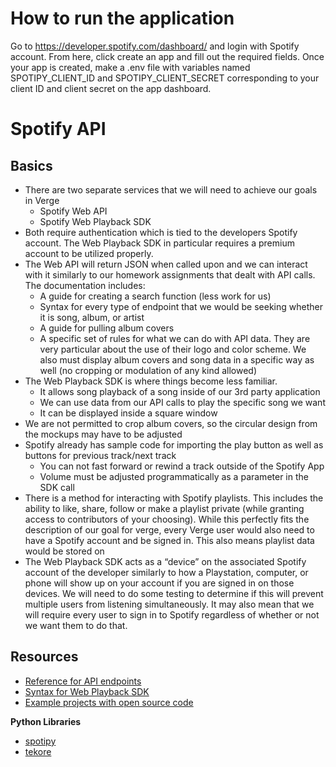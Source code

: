 # How to run the application
Go to https://developer.spotify.com/dashboard/ and login with Spotify account. From here, click create an app and fill out the required fields. Once your app is created, make a .env file with variables named SPOTIPY_CLIENT_ID and SPOTIPY_CLIENT_SECRET corresponding to your client ID and client secret on the app dashboard.
# Spotify API
## Basics
+ There are two separate services that we will need to achieve our goals in Verge
	+ Spotify Web API
	+ Spotify Web Playback SDK
+ Both require authentication which is tied to the developers Spotify account. The Web Playback SDK in particular requires a premium account to be utilized properly.
+ The Web API will return JSON when called upon and we can interact with it similarly to our homework assignments that dealt with API calls. The documentation includes:
	+ A guide for creating a search function (less work for us)
	+ Syntax for every type of endpoint that we would be seeking whether it is song, album, or artist
	+ A guide for pulling album covers
	+ A specific set of rules for what we can do with API data. They are very particular about the use                                                 of their logo and color scheme. We also must display album covers and song data in a specific way as well (no cropping or modulation of any kind allowed)
+ The Web Playback SDK is where things become less familiar.
	+ It allows song playback of a song inside of our 3rd party application
	+ We can use data from our API calls to play the specific song we want
	+ It can be displayed inside a square window
+ We are not permitted to crop album covers, so the circular design from the mockups may have to be adjusted 
+ Spotify already has sample code for importing the play button as well as buttons for previous track/next track
	+ You can not fast forward or rewind a track outside of the Spotify App
	+ Volume must be adjusted programmatically as a parameter in the SDK call
+ There is a method for interacting with Spotify playlists. This includes the ability to like, share, follow or make a playlist private (while granting access to contributors of your choosing). While this perfectly fits the description of our goal for verge, every Verge user would also need to have a Spotify account and be signed in. This also means playlist data would be stored on 
+ The Web Playback SDK acts as a “device” on the associated Spotify account of the developer similarly to how a Playstation, computer, or phone will show up on your account if you are signed in on those devices. We will need to do some testing to determine if this will prevent multiple users from listening simultaneously. It may also mean that we will require every user to sign in to Spotify regardless of whether or not we want them to do that.
## Resources
+ [Reference for API endpoints](https://developer.spotify.com/documentation/web-api/reference/#/)
+ [Syntax for Web Playback SDK](https://developer.spotify.com/documentation/web-playback-sdk/reference/)
+ [Example projects with open source code](https://developer.spotify.com/community/showcase/open-source/)

**Python Libraries**
+ [spotipy](https://github.com/spotipy-dev/spotipy)
+ [tekore](https://pypi.org/project/tekore/)


